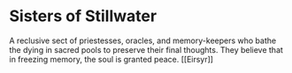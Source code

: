 # Sisters of Stillwater


A reclusive sect of priestesses, oracles, and memory-keepers who bathe the dying in sacred pools to preserve their final thoughts. They believe that in freezing memory, the soul is granted peace.
[[Eirsyr]]
